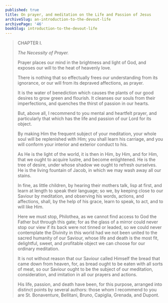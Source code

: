 ```yaml
---
published: true
title: On prayer, and meditation on the Life and Passion of Jesus
archiveSlug: an-introduction-to-the-devout-life
archivePage: '46'
bookSlug: introduction-to-the-devout-life
---
```


> CHAPTER I.
>
> *The Necessity of Prayer.*
>
> Prayer places our mind in the brightness and light of God, and exposes our will to the heat of heavenly love.
>
> There is nothing that so effectually frees our understanding from its ignorance, or our will from its depraved affections, as prayer.
>
> It is the water of benediction which causes the plants of our good desires to grow green and flourish. It cleanses our souls from their imperfections, and quenches the thirst of passion in our hearts.
>
> But, above all, I recommend to you mental and heartfelt prayer, and particularly that which has the life and passion of our Lord for its object.
>
> By making Him the frequent subject of your meditation, your whole soul will be replenished with Him; you shall learn his carriage, and you will conform your interior and exterior conduct to his.
>
> As He is the light of the world, it is then in Him, by Him, and for Him, that we ought to acquire lustre, and become enlightened. He is the tree of desire, under whose shadow we ought to refresh ourselves. He is the living fountain of Jacob, in which we may wash away all our stains.
>
> In fine, as little children, by hearing their mothers talk, lisp at first, and learn at length to speak their language; so we, by keeping close to our Saviour by meditation, and observing his words, actions, and affections, shall, by the help of his grace, learn to speak, to act, and to will like Him.
>
> Here we must stop, Philothea, as we cannot find access to God the Father but through this gate; for as the glass of a mirror could never stop our view if its back were not tinned or leaded, so we could never contemplate the Divinity in this world had we not been united to the sacred humanity of our Saviour, whose life and death is the most fit, delightful, sweet, and profitable object we can choose for our ordinary meditation.
>
> It is not without reason that our Saviour called Himself the bread that came down from heaven, for, as bread ought to be eaten with all sorts of meat, so our Saviour ought to be the subject of our meditation, consideration, and imitation in all our prayers and actions.
>
> His life, passion, and death have been, for this purpose, arranged into distinct points by several authors: those whom I recommend to you are St. Bonaventure, Bellitani, Bruno, Capiglia, Grenada, and Dupont.
